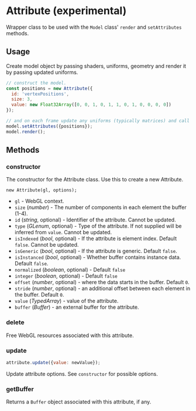 # Attribute (experimental)

Wrapper class to be used with the `Model` class' `render` and `setAttributes` methods.


## Usage

Create model object by passing shaders, uniforms, geometry and render it by passing updated uniforms.

```js
// construct the model.
const positions = new Attribute({
  id: 'vertexPositions',
  size: 3,
  value: new Float32Array([0, 0, 1, 0, 1, 1, 0, 1, 0, 0, 0, 0])
});

// and on each frame update any uniforms (typically matrices) and call render.
model.setAttributes({positions});
model.render();
```

## Methods

### constructor

The constructor for the Attribute class. Use this to create a new Attribute.

`new Attribute(gl, options);`

* `gl` - WebGL context.
* `size` (*number*) - The number of components in each element the buffer (1-4).
* `id` (*string*, optional) - Identifier of the attribute. Cannot be updated.
* `type` (*GLenum*, optional) - Type of the attribute. If not supplied will be inferred from `value`. Cannot be updated.
* `isIndexed` (*bool*, optional) - If the attribute is element index. Default `false`. Cannot be updated.
* `isGeneric` (*bool*, optional) - If the attribute is generic. Default `false`.
* `isInstanced` (*bool*, optional) - Whether buffer contains instance data. Default `false`.
* `normalized` (*boolean*, optional) - Default `false`
* `integer` (*boolean*, optional) - Default `false`
* `offset` (*number*, optional) - where the data starts in the buffer. Default `0`.
* `stride` (*number*, optional) - an additional offset between each element in the buffer. Default `0`.
* `value` (*TypedArray*) - value of the attribute.
* `buffer` (*Buffer*) - an external buffer for the attribute.


### delete

Free WebGL resources associated with this attribute.


### update

```js
attribute.update({value: newValue});
```

Update attribute options. See `constructor` for possible options.


### getBuffer

Returns a `Buffer` object associated with this attribute, if any.
